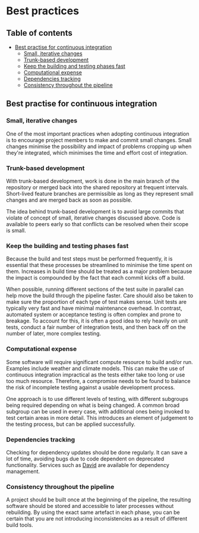 # Best practices

## Table of contents

- [Best practise for continuous integration](#Best_practise_for_continuous_integration)
  - [Small, iterative changes](#Small_iterative_changes)
  - [Trunk-based development](#Trunk_based_development)
  - [Keep the building and testing phases fast](#Keep_the_building_and_testing_phases_fast)
  - [Computational expense](#Computational_expense)
  - [Dependencies tracking](#Dependencies_tracking)
  - [Consistency throughout the pipeline](#Consistency_throughout_the_pipeline)


<a name="Best_practise_for_continuous_integration"></a>
## Best practise for continuous integration

<a name="Small_iterative_changes"></a>
### Small, iterative changes

One of the most important practices when adopting continuous integration is to encourage project members to make and commit small changes. Small changes minimise the possibility and impact of problems cropping up when they're integrated, which minimises the time and effort cost of integration.

<a name="Trunk_based_development"></a>
### Trunk-based development

With trunk-based development, work is done in the main branch of the repository or merged back into the shared repository at frequent intervals. Short-lived feature branches are permissible as long as they represent small changes and are merged back as soon as possible.

The idea behind trunk-based development is to avoid large commits that violate of concept of small, iterative changes discussed above. Code is available to peers early so that conflicts can be resolved when their scope is small.

<a name="Keep_the_building_and_testing_phases_fast"></a>
### Keep the building and testing phases fast

Because the build and test steps must be performed frequently, it is essential that these processes be streamlined to minimise the time spent on them. Increases in build time should be treated as a major problem because the impact is compounded by the fact that each commit kicks off a build.

When possible, running different sections of the test suite in parallel can help move the build through the pipeline faster. Care should also be taken to make sure the proportion of each type of test makes sense. Unit tests are typically very fast and have minimal maintenance overhead. In contrast, automated system or acceptance testing is often complex and prone to breakage. To account for this, it is often a good idea to rely heavily on unit tests, conduct a fair number of integration tests, and then back off on the number of later, more complex testing.

### Computational expense

Some software will require significant compute resource to build and/or run. Examples include weather and climate models. This can make the use of continuous integration impractical as the tests either take too long or use too much resource. Therefore, a compromise needs to be found to balance the risk of incomplete testing against a usable development process.

One approach is to use different levels of testing, with different subgroups being required depending on what is being changed. A common broad subgroup can be used in every case, with additional ones being invoked to test certain areas in more detail. This introduces an element of judgement to the testing process, but can be applied successfully.

<a name="Dependencies_tracking"></a>
### Dependencies tracking

Checking for dependency updates should be done regularly. It can save a lot of time, avoiding bugs due to code dependent on deprecated functionality. Services such as [David](https://david-dm.org/) are available for dependency management.

<a name="Consistency_throughout_the_pipeline"></a>
### Consistency throughout the pipeline

A project should be built once at the beginning of the pipeline, the resulting software should be stored and accessible to later processes without rebuilding. By using the exact same artefact in each phase, you can be certain that you are not introducing inconsistencies as a result of different build tools.
